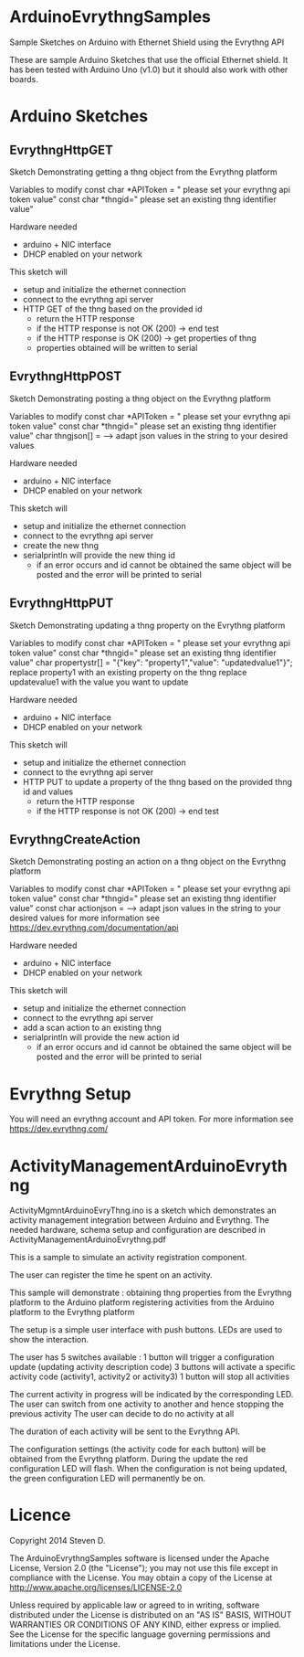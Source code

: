 ArduinoEvrythngSamples
======================

Sample Sketches on Arduino with Ethernet Shield using the Evrythng API


These are sample Arduino Sketches that use the official Ethernet shield. 
It has been tested with Arduino Uno (v1.0) but it should also work with other boards.

Arduino Sketches
================

EvrythngHttpGET
---------------
Sketch Demonstrating getting a thng object from the Evrythng platform
  
Variables to modify
  const char *APIToken = " please set your evrythng api token value"
  const char *thngid=" please set an existing thng identifier value"
  
Hardware needed
  - arduino + NIC interface
  - DHCP enabled on your network
  
This sketch will 
  - setup and initialize the ethernet connection
  - connect to the evrythng api server
  - HTTP GET of the thng based on the provided id
      - return the HTTP response
      - if the HTTP response is not OK (200) -> end test
      - if the HTTP response is OK (200) -> get properties of thng
      - properties obtained will be written to serial


      
EvrythngHttpPOST
----------------

Sketch Demonstrating posting a thng object on the Evrythng platform
  
Variables to modify
  const char *APIToken = " please set your evrythng api token value"
  const char *thngid=" please set an existing thng identifier value"
  char thngjson[] = --> adapt json values in the string to your desired values
  
Hardware needed
  - arduino + NIC interface
  - DHCP enabled on your network
  
This sketch will 
  - setup and initialize the ethernet connection
  - connect to the evrythng api server
  - create the new thng
  - serialprintln will provide the new thing id
      - if an error occurs and id cannot be obtained
        the same object will be posted and the error will be printed to serial

EvrythngHttpPUT
---------------
  
Sketch Demonstrating updating a thng property on the Evrythng platform
  
Variables to modify
  const char *APIToken = " please set your evrythng api token value"
  const char *thngid=" please set an existing thng identifier value"
  char propertystr[] = "{\"key\": \"property1\",\"value\": \"updatedvalue1\"}";
        replace property1 with an existing property on the thng
        replace updatevalue1 with the value you want to update
  
Hardware needed
  - arduino + NIC interface
  - DHCP enabled on your network
  
This sketch will 
  - setup and initialize the ethernet connection
  - connect to the evrythng api server
  - HTTP PUT to update a property of the thng based on the provided thng id and values
      - return the HTTP response
      - if the HTTP response is not OK (200) -> end test
  

EvrythngCreateAction
--------------------

Sketch Demonstrating posting an action on a thng object on the Evrythng platform
  
  Variables to modify
  const char *APIToken = " please set your evrythng api token value"
  const char *thngid=" please set an existing thng identifier value"
  const char actionjson = --> adapt json values in the string to your desired values
  for more information see https://dev.evrythng.com/documentation/api
  
Hardware needed
  - arduino + NIC interface
  - DHCP enabled on your network
  
This sketch will 
  - setup and initialize the ethernet connection
  - connect to the evrythng api server
  - add a scan action to an existing thng
  - serialprintln will provide the new action id
      - if an error occurs and id cannot be obtained
        the same object will be posted and the error will be printed to serial
  
      

Evrythng Setup
==============

You will need an evrythng account and API token. 
For more information see https://dev.evrythng.com/


ActivityManagementArduinoEvrythng
=================================
ActivityMgmntArduinoEvryThng.ino is a sketch which demonstrates an activity management integration
between Arduino and Evrythng.
The needed hardware, schema setup and configuration are described in ActivityManagementArduinoEvrythng.pdf

This is a sample to simulate an activity registration component.

The user can register the time he spent on an activity.

This sample will demonstrate :
obtaining thng properties from the Evrythng platform to the Arduino platform
registering activities from the Arduino platform to the Evrythng platform

The setup is a simple user interface with push buttons.
LEDs are used to show the interaction.

The user has 5 switches available :
1 button will trigger a configuration update (updating activity description code)
3 buttons will activate a specific activity code (activity1, activity2 or activity3)
1 button will stop all activities
  
The current activity in progress will be indicated by the corresponding LED.
The user can switch from one activity to another and hence stopping the previous activity
The user can decide to do no activity at all
     
The duration of each activity will be sent to the Evrythng API.    

The configuration settings (the activity code for each button) will be obtained from the Evrythng platform. During the update the red configuration LED will flash. 
When the configuration is not being updated, the green configuration LED will permanently be on.
      
      
Licence
=======
      
Copyright 2014 Steven D.

The ArduinoEvrythngSamples software is licensed under the Apache License, Version 2.0 (the "License"); you may not use this file except in compliance with the License. 
You may obtain a copy of the License at http://www.apache.org/licenses/LICENSE-2.0

Unless required by applicable law or agreed to in writing, software distributed under the License is distributed on an "AS IS" BASIS, WITHOUT WARRANTIES OR CONDITIONS OF ANY KIND, either express or implied. See the License for the specific language governing permissions and limitations under the License.

